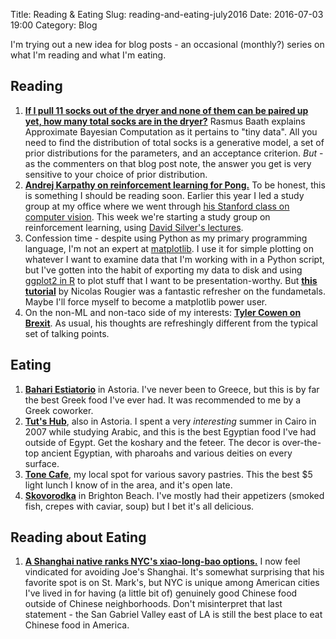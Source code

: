 Title: Reading & Eating
Slug: reading-and-eating-july2016
Date: 2016-07-03 19:00
Category: Blog

I'm trying out a new idea for blog posts - an occasional (monthly?) series on what I'm reading and what I'm eating.

## Reading
1. [**If I pull 11 socks out of the dryer and none of them can be paired up yet, how many total socks are in the dryer?**](http://www.sumsar.net/blog/2014/10/tiny-data-and-the-socks-of-karl-broman/) Rasmus Baath explains Approximate Bayesian Computation as it pertains to "tiny data". All you need to find the distribution of total socks is a generative model, a set of prior distributions for the parameters, and an acceptance criterion. *But* - as the commenters on that blog post note, the answer you get is very sensitive to your choice of prior distribution.
2. [**Andrej Karpathy on reinforcement learning for Pong.**](http://karpathy.github.io/2016/05/31/rl/) To be honest, this is something I should be reading soon. Earlier this year I led a study group at my office where we went through [his Stanford class on computer vision](http://cs231n.stanford.edu/). This week we're starting a study group on reinforcement learning, using [David Silver's lectures](http://www0.cs.ucl.ac.uk/staff/d.silver/web/Teaching.html).
3. Confession time - despite using Python as my primary programming language, I'm not an expert at [matplotlib](http://matplotlib.org/). I use it for simple plotting on whatever I want to examine data that I'm working with in a Python script, but I've gotten into the habit of exporting my data to disk and using [ggplot2 in R](http://ggplot2.org/) to plot stuff that I want to be presentation-worthy. But [**this tutorial**](http://www.labri.fr/perso/nrougier/teaching/matplotlib/#animation) by Nicolas Rougier was a fantastic refresher on the fundametals. Maybe I'll force myself to become a matplotlib power user.
4. On the non-ML and non-taco side of my interests: [**Tyler Cowen on Brexit**](http://marginalrevolution.com/marginalrevolution/2016/06/why-brexit-happened-the-lens-of-japan.html). As usual, his thoughts are refreshingly different from the typical set of talking points. 


## Eating
1. [**Bahari Estiatorio**](https://www.yelp.com/biz/bahari-estiatorio-astoria) in Astoria. I've never been to Greece, but this is by far the best Greek food I've ever had. It was recommended to me by a Greek coworker.
2. [**Tut's Hub**](https://www.yelp.com/biz/tuts-hub-royal-cuisine-astoria), also in Astoria. I spent a very *interesting* summer in Cairo in 2007 while studying Arabic, and this is the best Egyptian food I've had outside of Egypt. Get the koshary and the feteer. The decor is over-the-top ancient Egyptian, with pharoahs and various deities on every surface.
3. [**Tone Cafe**](http://www.yelp.com/biz/ton%C3%A9-caf%C3%A9-new-york-2), my local spot for various savory pastries. This the best $5 light lunch I know of in the area, and it's open late.
4. [**Skovorodka**](https://www.yelp.com/biz/skovorodka-brooklyn) in Brighton Beach. I've mostly had their appetizers (smoked fish, crepes with caviar, soup) but I bet it's all delicious.


## Reading about Eating
1. [**A Shanghai native ranks NYC's xiao-long-bao options.**](http://qz.com/712927/a-shanghai-native-in-search-of-new-york-citys-most-authentic-soup-dumpling/) I now feel vindicated for avoiding Joe's Shanghai. It's somewhat surprising that his favorite spot is on St. Mark's, but NYC is unique among American cities I've lived in for having (a little bit of) genuinely good Chinese food outside of Chinese neighborhoods. Don't misinterpret that last statement - the San Gabriel Valley east of LA is still the best place to eat Chinese food in America.

